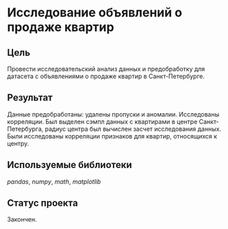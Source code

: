 # Исследование объявлений о продаже квартир

## Цель

Провести исследовательский анализ данных и предобработку для датасета с объявлениями о продаже квартир в Санкт-Петербурге.

## Результат

Данные предобработаны: удалены пропуски и аномалии. Исследованы корреляции. Был выделен сэмпл данных с квартирами в центре Санкт-Петербурга, радиус центра был вычислен засчет исследования данных. Были исследованы корреляции признаков для квартир, относящихся к центру.

## Используемые библиотеки
*pandas*, *numpy*, *math*, *matplotlib*

## Статус проекта

Закончен.
